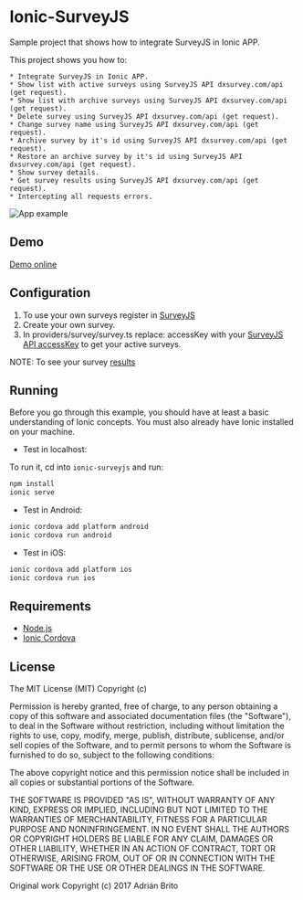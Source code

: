 # Ionic-SurveyJS

Sample project that shows how to integrate SurveyJS in Ionic APP.

This project shows you how to:

    * Integrate SurveyJS in Ionic APP.
    * Show list with active surveys using SurveyJS API dxsurvey.com/api (get request).
    * Show list with archive surveys using SurveyJS API dxsurvey.com/api (get request).
    * Delete survey using SurveyJS API dxsurvey.com/api (get request).
    * Change survey name using SurveyJS API dxsurvey.com/api (get request).
    * Archive survey by it's id using SurveyJS API dxsurvey.com/api (get request). 
    * Restore an archive survey by it's id using SurveyJS API dxsurvey.com/api (get request). 
    * Show survey details.
	* Get survey results using SurveyJS API dxsurvey.com/api (get request).
    * Intercepting all requests errors.

![App example](readme_resources/app.gif "App example")

## Demo

[Demo online](https://ionic-surveyjs.herokuapp.com/)

## Configuration

 1) To use your own surveys register in [SurveyJS](https://surveyjs.io/Account/Register)
 2) Create your own survey.
 3) In providers/survey/survey.ts replace: accessKey with your [SurveyJS API accessKey](https://surveyjs.io/Help/Index/)
    to get your active surveys.
 
 NOTE: To see your survey [results](https://surveyjs.io/Service/MySurveys/)
    

## Running

Before you go through this example, you should have at least a basic understanding of Ionic concepts. You must also already have Ionic installed on your machine.

* Test in localhost:

To run it, cd into `ionic-surveyjs` and run:

```bash
npm install
ionic serve
```

* Test in Android: 

```bash
ionic cordova add platform android
ionic cordova run android
```

* Test in iOS: 

```bash
ionic cordova add platform ios
ionic cordova run ios
```

## Requirements

* [Node.js](http://nodejs.org/)
* [Ionic Cordova](https://ionicframework.com/docs/intro/installation/)

## License
   
The MIT License (MIT) Copyright (c)

Permission is hereby granted, free of charge, to any person obtaining a copy of this software and associated documentation files (the "Software"), to deal in the Software without restriction, including without limitation the rights to use, copy, modify, merge, publish, distribute, sublicense, and/or sell copies of the Software, and to permit persons to whom the Software is furnished to do so, subject to the following conditions:

The above copyright notice and this permission notice shall be included in all copies or substantial portions of the Software.

THE SOFTWARE IS PROVIDED "AS IS", WITHOUT WARRANTY OF ANY KIND, EXPRESS OR IMPLIED, INCLUDING BUT NOT LIMITED TO THE WARRANTIES OF MERCHANTABILITY, FITNESS FOR A PARTICULAR PURPOSE AND NONINFRINGEMENT. IN NO EVENT SHALL THE AUTHORS OR COPYRIGHT HOLDERS BE LIABLE FOR ANY CLAIM, DAMAGES OR OTHER LIABILITY, WHETHER IN AN ACTION OF CONTRACT, TORT OR OTHERWISE, ARISING FROM, OUT OF OR IN CONNECTION WITH THE SOFTWARE OR THE USE OR OTHER DEALINGS IN THE SOFTWARE.
   
Original work Copyright (c) 2017 Adrián Brito
